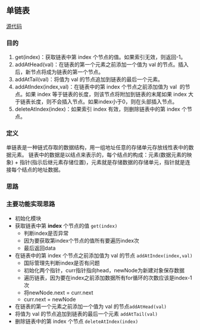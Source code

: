 ## 单链表

[源代码](../../src/dataStructure/SingleLinkedList)

### 目的

1. get(index)：获取链表中第 index 个节点的值。如果索引无效，则返回-1。
2. addAtHead(val)：在链表的第一个元素之前添加一个值为 val 的节点。插入后，新节点将成为链表的第一个节点。
3. addAtTail(val)：将值为 val 的节点追加到链表的最后一个元素。
4. addAtIndex(index,val)：在链表中的第 index 个节点之前添加值为 val  的节点。如果 index 等于链表的长度，则该节点将附加到链表的末尾如果 index 大于链表长度，则不会插入节点。如果index小于0，则在头部插入节点。
5. deleteAtIndex(index)：如果索引 index 有效，则删除链表中的第 index 个节点。

### 定义
单链表是一种链式存取的数据结构，用一组地址任意的存储单元存放线性表中的数据元素。
链表中的数据是以结点来表示的，每个结点的构成：元素(数据元素的映象) + 指针(指示后继元素存储位置)，元素就是存储数据的存储单元，指针就是连接每个结点的地址数据。

### 思路


### 主要功能实现思路
* 初始化模块
* 获取链表中第 **index** 个节点的值 `get(index)`
  * 判断index是否异常
  * 因为要获取第index个节点的值所有要遍历index次
  * 最后返回data
* 在链表中的第 index 个节点之前添加值为 val  的节点 `addAtIndex(index,val)`
  * 国际管理先判断index是否有问题
  * 初始化两个指针，curr指针指向head，newNode为新建对象保存数据
  * 遍历链表，因为要在index之前添加数据所有for循环的次数应该是index-1次
  * 将newNode.next = curr.next
  * curr.next = newNode 
* 在链表的第一个元素之前添加一个值为 val 的节点`addAtHead(val)`
* 将值为 val 的节点追加到链表的最后一个元素 `addAtTail(val)`
* 删除链表中的第 index 个节点 `deleteAtIndex(index)`
